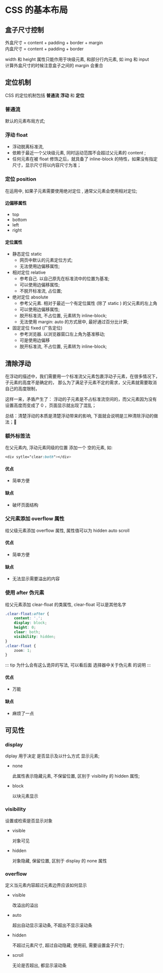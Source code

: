 # CSS 的基本布局
<!-- [[toc]] -->
<!-- • 盒子尺寸控制
• 定位机制
    ○ 普通流
    ○ 浮动
    ○ 定位
        - static
        - relative
        - absolute
        - fixed
• 清除浮动
        ○ 额外标签法
        ○ 父元素添加 overflow 方法
        ○ 使用 after 伪元素
• 可见性
        ○ display
        ○ visibility
        - visible
        - hidden
        ○ overflow
        - visible
        - hidden
        - auto
        - scroll -->

## 盒子尺寸控制

外盒尺寸 = content + padding + border + margin <br>
内盒尺寸 = content + padding + border

width 和 height 属性只能作用于块级元素, 和部分行内元素, 如 img 和 input <br>
计算外盒尺寸的时候注意盒子之间的 margin 会重合
    

## 定位机制

CSS 的定位机制包括 **普通流** **浮动** 和 **定位**
    
### 普通流
默认的元素布局方式;

### 浮动 float
- 浮动脱离标准流, 
- 依赖于最近一个父块级元素, 同时运动范围不会超过父元素的 content ;
- 任何元素在被 float 修饰之后，就具备了 inline-block 的特性，如果没有指定尺寸，显示尺寸将以内容尺寸为准；

### 定位 position

在运用中, 如果子元素需要使用绝对定位 , 通常父元素会使用相对定位;
    
#### 边偏移属性
- top
- bottom
- left
- right
    
#### 定位属性
- 静态定位 static
    - 网页中默认的元素定位方式;
    - 无法使用边偏移属性;
- 相对定位 relative 
    - 参考自己. 以自己原先在标准流中的位置为基准;
    - 可以使用边偏移属性;
    - 不脱开标准流, 占位置; 
- 绝对定位 absolute
    - 参考父元素. 相对于最近一个有定位属性 (除了 static ) 的父元素的左上角
    - 可以使用边偏移属性; 
    - 脱开标准流, 不占位置, 元素转为 inline-block; 
    - 无法使用 margin: auto 的方式居中, 最好通过百分比计算; 
- 固定定位 fixed (广告定位)
    - 参考浏览器. 以浏览器窗口左上角为基准移动;
    - 可是使用边偏移
    - 脱开标准流, 不占位置, 元素转为 inline-block;

## 清除浮动
在浮动的描述中，我们需要用一个标准流父元素包裹浮动子元素，在很多情况下，子元素的高度不是确定的，
那么为了满足子元素不定的需求，父元素就需要取消自己的高度限制，

这样一来，矛盾产生了：
浮动的子元素是不占标准流空间的，而父元素因为没有设置高度而变成了 0 ，页面显示就出现了混乱；
    
总结：清楚浮动的本质是清楚浮动带来的影响, 下面就会说明是三种清除浮动的做法；

### 额外标签法
在父元素内, 浮动元素同级的位置 添加一个 空的元素, 如:
``` css
<div sytle="clear:both"></div>
```
#### 优点
- 简单方便
#### 缺点
- 破坏页面结构
    
### 父元素添加 overflow 属性
给父级元素添加 overflow 属性, 属性值可以为 hidden auto scroll
#### 优点
- 简单方便
#### 缺点
- 无法显示需要溢出的内容
    
### 使用 after 伪元素
给父元素添加 clear-float 的类属性, clear-float 可以是其他名字
``` css
.clear-float:after {
    content: '.';
    display: block;
    height: 0;
    clear: both;
    visibility: hidden;
}
.clear-float {
    zoom: 1;
}
```

::: tip
为什么会有这么诡异的写法, 可以看后面 选择器中关于伪元素 的说明
:::

#### 优点
- 万能
#### 缺点
- 麻烦了一点

## 可见性
### display
diplay 用于决定 是否显示及以什么方式 显示元素;
    
- none 

    此属性表示隐藏元素, 不保留位置, 区别于 visibility 的 hidden 属性; 
- block

    以块元素显示
    
### visibility
设置或检索是否显示对象

- visible

    对象可见
- hidden

    对象隐藏, 保留位置, 区别于 display 的 none 属性
        
### overflow
定义当元素内容超过元素边界应该如何显示

- visible

    改溢出的溢出
- auto

    超出自动显示滚动条, 不超出不显示滚动条
- hidden

    不超过元素尺寸, 超过自动隐藏; 
    使用前, 需要设置盒子尺寸; 
- scroll

    无论是否超出, 都显示滚动条

